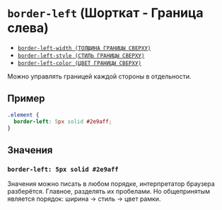 # `border-left` (Шорткат - Граница слева)

- [`border-left-width (ТОЛЩИНА ГРАНИЦЫ СВЕРХУ)`](<./border-left-width (ТОЛЩИНА ГРАНИЦЫ СЛЕВА).md>)
- [`border-left-style (СТИЛЬ ГРАНИЦЫ СВЕРХУ)`](<./border-left-style (СТИЛЬ ГРАНИЦЫ СЛЕВА).md>)
- [`border-left-color (ЦВЕТ ГРАНИЦЫ СВЕРХУ)`](<./border-left-color (ЦВЕТ ГРАНИЦЫ СЛЕВА).md>)

Можно управлять границей каждой стороны в отдельности.

## Пример

```css
.element {
  border-left: 5px solid #2e9aff;
}
```

## Значения

### `border-left: 5px solid #2e9aff`

Значения можно писать в любом порядке, интерпретатор браузера разберётся. Главное, разделять их пробелами. Но общепринятым является порядок: ширина → стиль → цвет рамки.
